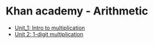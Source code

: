 # Khan academy - Arithmetic

- [Unit_1: Intro to multiplication][Unit_1]
- [Unit 2: 1-digit multiplication][Unit_2]


[Unit_1]: ./01_Unit_IntroToMultiplication/README.md
[Unit_2]: ./02_Unit_1-digitMultiplication/README.md